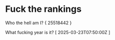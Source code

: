 # Fuck the rankings

Who the hell am I?
{ 25518442 }

What fucking year is it?
[ 2025-03-23T07:50:00Z ]

